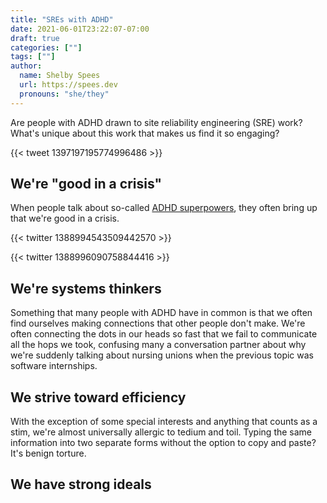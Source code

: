 ```yaml
---
title: "SREs with ADHD"
date: 2021-06-01T23:22:07-07:00
draft: true
categories: [""]
tags: [""]
author:
  name: Shelby Spees
  url: https://spees.dev
  pronouns: "she/they"
---
```


Are people with ADHD drawn to site reliability engineering (SRE) work?
What's unique about this work that makes us find it so engaging?

<!--more-->

<!-- https://twitter.com/richburroughs/status/1397197195774996486 -->
{{< tweet 1397197195774996486 >}}

## We're "good in a crisis"

When people talk about so-called [ADHD superpowers](),
they often bring up that we're good in a crisis.

<!-- https://twitter.com/tef_ebooks/status/1388994543509442570 -->
{{< twitter 1388994543509442570 >}}

<!-- https://twitter.com/tef_ebooks/status/1388996090758844416 -->
{{< twitter 1388996090758844416 >}}

## We're systems thinkers

Something that many people with ADHD have in common is that
we often find ourselves making connections that other people don't make.
We're often connecting the dots in our heads so fast
that we fail to communicate all the hops we took,
confusing many a conversation partner
about why we're suddenly talking about nursing unions
when the previous topic was software internships.

## We strive toward efficiency

With the exception of some special interests and anything that counts as a stim,
we're almost universally allergic to tedium and toil.
Typing the same information into two separate forms
without the option to copy and paste?
It's benign torture.

## We have strong ideals
